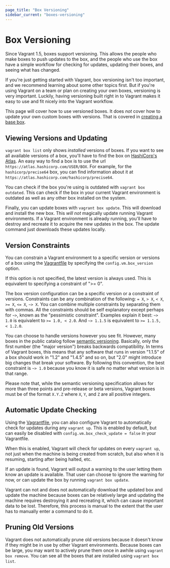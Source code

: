 ```yaml
---
page_title: "Box Versioning"
sidebar_current: "boxes-versioning"
---
```


# Box Versioning

Since Vagrant 1.5, boxes support versioning. This allows the people who
make boxes to push updates to the box, and the people who use the box
have a simple workflow for checking for updates, updating their boxes,
and seeing what has changed.

If you're just getting started with Vagrant, box versioning isn't too
important, and we recommend learning about some other topics first. But
if you're using Vagrant on a team or plan on creating your own boxes,
versioning is very important. Luckily, having versioning built right in
to Vagrant makes it easy to use and fit nicely into the Vagrant workflow.

This page will cover how to use versioned boxes. It does _not_ cover how
to update your own custom boxes with versions. That is covered in
[creating a base box](/v2/boxes/base.html).

## Viewing Versions and Updating

`vagrant box list` only shows _installed_ versions of boxes. If you want
to see all available versions of a box, you'll have to find the box
on [HashiCorp's Atlas](https://atlas.hashicorp.com). An easy way to find a box
is to use the url `https://atlas.hashicorp.com/USER/BOX`. For example, for
the `hashicorp/precise64` box, you can find information about it at
`https://atlas.hashicorp.com/hashicorp/precise64`.

You can check if the box you're using is outdated with `vagrant box outdated`.
This can check if the box in your current Vagrant environment is outdated
as well as any other box installed on the system.

Finally, you can update boxes with `vagrant box update`. This will download
and install the new box. This _will not_ magically update running Vagrant
environments. If a Vagrant environment is already running, you'll have to
destroy and recreate it to acquire the new updates in the box. The update
command just downloads these updates locally.

## Version Constraints

You can constrain a Vagrant environment to a specific version or versions
of a box using the [Vagrantfile](/v2/vagrantfile/index.html) by specifying
the `config.vm.box_version` option.

If this option is not specified, the latest version is always used. This is
equivalent to specifying a constraint of ">= 0".

The box version configuration can be a specific version or a constraint of
versions. Constraints can be any combination of the following:
`= X`, `> X`, `< X`, `>= X`, `<= X`, `~> X`. You can combine multiple
constraints by separating them with commas. All the constraints should be
self explanatory except perhaps for `~>`, known as the "pessimistic constraint".
Examples explain it best: `~> 1.0` is equivalent to `>= 1.0, < 2.0`. And
`~> 1.1.5` is equivalent to `>= 1.1.5, < 1.2.0`.

You can choose to handle versions however you see fit. However, many boxes
in the public catalog follow [semantic versioning](http://semver.org/).
Basically, only the first number (the "major version") breaks backwards
compatibility. In terms of Vagrant boxes, this means that any software that
runs in version "1.1.5" of a box should work in "1.2" and "1.4.5" and so on,
but "2.0" might introduce big changes that break your software. By following
this convention, the best constraint is `~> 1.0` because you know it is safe
no matter what version is in that range.

Please note that, while the semantic versioning specification allows for
more than three points and pre-release or beta versions, Vagrant boxes must be
of the format `X.Y.Z` where `X`, `Y`, and `Z` are all positive integers.

## Automatic Update Checking

Using the [Vagrantfile](/v2/vagrantfile/index.html), you can also configure
Vagrant to automatically check for updates during any `vagrant up`. This is
enabled by default, but can easily be disabled with
`config.vm.box_check_update = false` in your Vagrantfile.

When this is enabled, Vagrant will check for updates on every `vagrant up`,
not just when the machine is being created from scratch, but also when it
is resuming, starting after being halted, etc.

If an update is found, Vagrant will output a warning to the user letting
them know an update is available. That user can choose to ignore the warning
for now, or can update the box by running `vagrant box update`.

Vagrant can not and does not automatically download the updated box and
update the machine because boxes can be relatively large and updating the
machine requires destroying it and recreating it, which can cause important
data to be lost. Therefore, this process is manual to the extent that the
user has to manually enter a command to do it.

## Pruning Old Versions

Vagrant does not automatically prune old versions because it doesn't know
if they might be in use by other Vagrant environments. Because boxes can
be large, you may want to actively prune them once in awhile using
`vagrant box remove`. You can see all the boxes that are installed
using `vagrant box list`.
